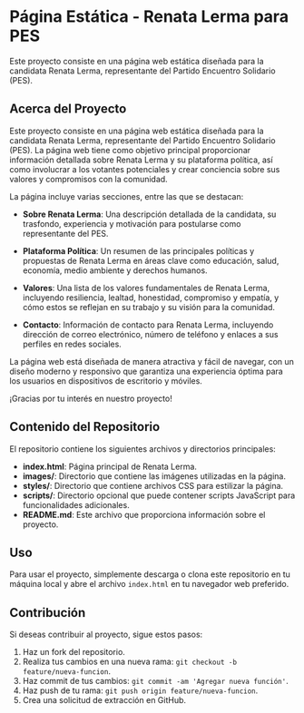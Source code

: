 # Página Estática - Renata Lerma para PES

Este proyecto consiste en una página web estática diseñada para la candidata Renata Lerma, representante del Partido Encuentro Solidario (PES).


## Acerca del Proyecto

Este proyecto consiste en una página web estática diseñada para la candidata Renata Lerma, representante del Partido Encuentro Solidario (PES). La página web tiene como objetivo principal proporcionar información detallada sobre Renata Lerma y su plataforma política, así como involucrar a los votantes potenciales y crear conciencia sobre sus valores y compromisos con la comunidad.

La página incluye varias secciones, entre las que se destacan:

- **Sobre Renata Lerma**: Una descripción detallada de la candidata, su trasfondo, experiencia y motivación para postularse como representante del PES.
  
- **Plataforma Política**: Un resumen de las principales políticas y propuestas de Renata Lerma en áreas clave como educación, salud, economía, medio ambiente y derechos humanos.
  
- **Valores**: Una lista de los valores fundamentales de Renata Lerma, incluyendo resiliencia, lealtad, honestidad, compromiso y empatía, y cómo estos se reflejan en su trabajo y su visión para la comunidad.
  
- **Contacto**: Información de contacto para Renata Lerma, incluyendo dirección de correo electrónico, número de teléfono y enlaces a sus perfiles en redes sociales.

La página web está diseñada de manera atractiva y fácil de navegar, con un diseño moderno y responsivo que garantiza una experiencia óptima para los usuarios en dispositivos de escritorio y móviles.

¡Gracias por tu interés en nuestro proyecto!

## Contenido del Repositorio

El repositorio contiene los siguientes archivos y directorios principales:

- **index.html**: Página principal de Renata Lerma.
- **images/**: Directorio que contiene las imágenes utilizadas en la página.
- **styles/**: Directorio que contiene archivos CSS para estilizar la página.
- **scripts/**: Directorio opcional que puede contener scripts JavaScript para funcionalidades adicionales.
- **README.md**: Este archivo que proporciona información sobre el proyecto.


## Uso

Para usar el proyecto, simplemente descarga o clona este repositorio en tu máquina local y abre el archivo `index.html` en tu navegador web preferido.

## Contribución

Si deseas contribuir al proyecto, sigue estos pasos:

1. Haz un fork del repositorio.
2. Realiza tus cambios en una nueva rama: `git checkout -b feature/nueva-funcion`.
3. Haz commit de tus cambios: `git commit -am 'Agregar nueva función'`.
4. Haz push de tu rama: `git push origin feature/nueva-funcion`.
5. Crea una solicitud de extracción en GitHub.